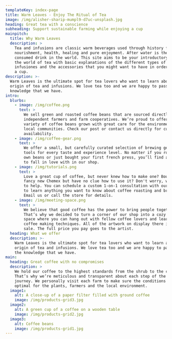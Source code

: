 ```yaml
---
templateKey: index-page
title: Warm Leaves - Enjoy The Ritual of Tea
image: /img/alisher-sharip-mumpl9-d7uc-unsplash.jpg
heading: Great tea with a conscience
subheading: Support sustainable farming while enjoying a cup
mainpitch:
  title: Why Warm Leaves
  description: >
    Tea and infusions are classic warm beverages used through history for
    nourishment, health, healing and pure enjoyment. After water is the most
    consumed drink in the world. This site aims to be your introductory guide to
    the world of tea with basic explanations of the different types of tea and
    infusiones and the accessories that you might want to have in order to enjoy
    a cup.
description: >-
  Warm Leaves is the ultimate spot for tea lovers who want to learn about the
  origin of tea and infusions. We love tea too and we are happy to pass all the
  knowledge that we have.
intro:
  blurbs:
    - image: /img/coffee.png
      text: >
        We sell green and roasted coffee beans that are sourced directly from
        independent farmers and farm cooperatives. We’re proud to offer a
        variety of coffee beans grown with great care for the environment and
        local communities. Check our post or contact us directly for current
        availability.
    - image: /img/coffee-gear.png
      text: >
        We offer a small, but carefully curated selection of brewing gear and
        tools for every taste and experience level. No matter if you roast your
        own beans or just bought your first french press, you’ll find a gadget
        to fall in love with in our shop.
    - image: /img/tutorials.png
      text: >
        Love a great cup of coffee, but never knew how to make one? Bought a
        fancy new Chemex but have no clue how to use it? Don't worry, we’re here
        to help. You can schedule a custom 1-on-1 consultation with our baristas
        to learn anything you want to know about coffee roasting and brewing.
        Email us or call the store for details.
    - image: /img/meeting-space.png
      text: >
        We believe that good coffee has the power to bring people together.
        That’s why we decided to turn a corner of our shop into a cozy meeting
        space where you can hang out with fellow coffee lovers and learn about
        coffee making techniques. All of the artwork on display there is for
        sale. The full price you pay goes to the artist.
  heading: What we offer
  description: >-
    Warm Leaves is the ultimate spot for tea lovers who want to learn about the
    origin of tea and infusions. We love tea too and we are happy to pass all
    the knowledge that we have.
main:
  heading: Great coffee with no compromises
  description: >
    We hold our coffee to the highest standards from the shrub to the cup.
    That’s why we’re meticulous and transparent about each step of the coffee’s
    journey. We personally visit each farm to make sure the conditions are
    optimal for the plants, farmers and the local environment.
  image1:
    alt: A close-up of a paper filter filled with ground coffee
    image: /img/products-grid3.jpg
  image2:
    alt: A green cup of a coffee on a wooden table
    image: /img/products-grid2.jpg
  image3:
    alt: Coffee beans
    image: /img/products-grid1.jpg
---
```


